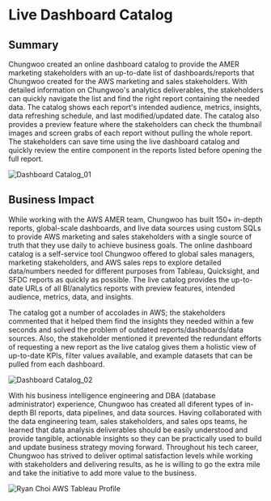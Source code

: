 <!-- Title -->
<h1 align="left">Live Dashboard Catalog </h1>


<h2 align="left">Summary </h2>

Chungwoo created an online dashboard catalog to provide the AMER marketing stakeholders with an up-to-date list of dashboards/reports that Chungwoo created for the AWS marketing and sales stakeholders. With detailed information on Chungwoo's analytics deliverables, the stakeholders can quickly navigate the list and find the right report containing the needed data. The catalog shows each report's intended audience, metrics, insights, data refreshing schedule, and last modified/updated date. The catalog also provides a preview feature where the stakeholders can check the thumbnail images and screen grabs of each report without pulling the whole report. The stakeholders can save time using the live dashboard catalog and quickly review the entire component in the reports listed before opening the full report.

![Dashboard Catalog_01](https://github.com/ryavse11/ryan_choi_portfolio/assets/151677676/adf7d711-6a2c-4e59-9eb1-769910de2dfd)


<h2 align="left">Business Impact </h2>

While working with the AWS AMER team, Chungwoo has built 150+ in-depth reports, global-scale dashboards, and live data sources using custom SQLs to provide AWS marketing and sales stakeholders with a single source of truth that they use daily to achieve business goals. The online dashboard catalog is a self-service tool Chungwoo offered to global sales managers, marketing stakeholders, and AWS sales reps to explore detailed data/numbers needed for different purposes from Tableau, Quicksight, and SFDC reports as quickly as possible. The live catalog provides the up-to-date URLs of all BI/analytics reports with preview features, intended audience, metrics, data, and insights. 

The catalog got a number of accolades in AWS; the stakeholders commented that it helped them find the insights they needed within a few seconds and solved the problem of outdated reports/dashboards/data sources. Also, the stakeholder mentioned it prevented the redundant efforts of requesting a new report as the live catalog gives them a holistic view of up-to-date KPIs, filter values available, and example datasets that can be pulled from each dashboard. 

![Dashboard Catalog_02](https://github.com/ryavse11/ryan_choi_portfolio/assets/151677676/c73d4b82-46da-429c-a255-d1f7a6514d91)

With his business intelligence engineering and DBA (database administrator) experience, Chungwoo has created all diferent types of in-depth BI reports, data pipelines, and data sources. Having collaborated with the data engineering team, sales stakeholders, and sales ops teams, he learned that data analysis deliverables should be easily understood and provide tangible, actionable insights so they can be practically used to build and update business strategy moving forward.  Throughout his tech career, Chungwoo has strived to deliver optimal satisfaction levels while working with stakeholders and delivering results, as he is willing to go the extra mile and take the initiative to add more value to the business. 

![Ryan Choi AWS Tableau Profile](https://github.com/ryavse11/ryan_choi_portfolio/assets/151677676/3178ffe0-b1ed-41e3-bcd4-13b0e912fb77)
